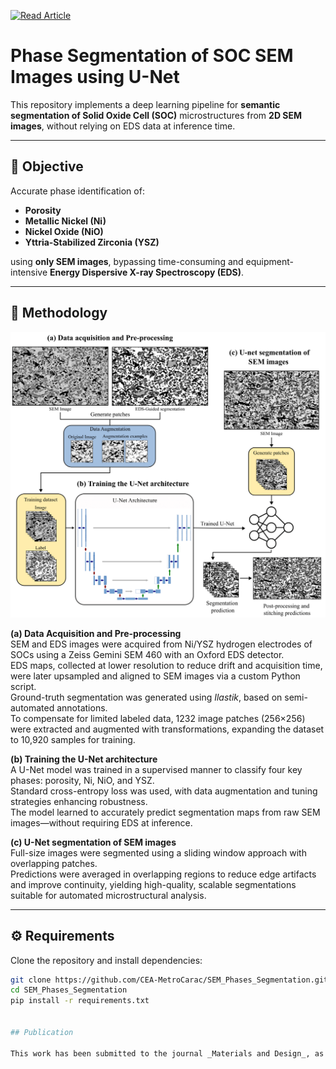 [![Read Article](https://img.shields.io/badge/📄%20Read%20Article-Materials%20%26%20Design-blue)](https://doi.org/your-doi-link)

# Phase Segmentation of SOC SEM Images using U-Net

This repository implements a deep learning pipeline for **semantic segmentation of Solid Oxide Cell (SOC)** microstructures from **2D SEM images**, without relying on EDS data at inference time.

---

## 🎯 Objective

Accurate phase identification of:

- **Porosity**
- **Metallic Nickel (Ni)**
- **Nickel Oxide (NiO)**
- **Yttria-Stabilized Zirconia (YSZ)**

using **only SEM images**, bypassing time-consuming and equipment-intensive **Energy Dispersive X-ray Spectroscopy (EDS)**.

---

## 🧠 Methodology

![Workflow-1](assets/Workflow.png)

**(a) Data Acquisition and Pre-processing**  
SEM and EDS images were acquired from Ni/YSZ hydrogen electrodes of SOCs using a Zeiss Gemini SEM 460 with an Oxford EDS detector.  
EDS maps, collected at lower resolution to reduce drift and acquisition time, were later upsampled and aligned to SEM images via a custom Python script.  
Ground-truth segmentation was generated using *Ilastik*, based on semi-automated annotations.  
To compensate for limited labeled data, 1232 image patches (256×256) were extracted and augmented with transformations, expanding the dataset to 10,920 samples for training.

**(b) Training the U-Net architecture**  
A U-Net model was trained in a supervised manner to classify four key phases: porosity, Ni, NiO, and YSZ.  
Standard cross-entropy loss was used, with data augmentation and tuning strategies enhancing robustness.  
The model learned to accurately predict segmentation maps from raw SEM images—without requiring EDS at inference.

**(c) U-Net segmentation of SEM images**  
Full-size images were segmented using a sliding window approach with overlapping patches.  
Predictions were averaged in overlapping regions to reduce edge artifacts and improve continuity, yielding high-quality, scalable segmentations suitable for automated microstructural analysis.

---

## ⚙️ Requirements

Clone the repository and install dependencies:

```bash
git clone https://github.com/CEA-MetroCarac/SEM_Phases_Segmentation.git
cd SEM_Phases_Segmentation
pip install -r requirements.txt


## Publication

This work has been submitted to the journal _Materials and Design_, as a paper entitled “Enhanced Phase Segmentation of Scanning Electron Microscopy Images Using U-Net with Energy Dispersive X-ray Spectroscopy-Guided Labelling“, currently under review.

